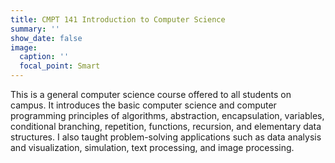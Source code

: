 ```yaml
---
title: CMPT 141 Introduction to Computer Science
summary: ''
show_date: false
image:
  caption: ''
  focal_point: Smart
---
```

This is a general computer science course offered to all students on campus. It introduces the basic computer science and computer programming principles of algorithms, abstraction, encapsulation, variables, conditional branching, repetition, functions, recursion, and elementary data structures. I also taught problem-solving applications such as data analysis and visualization, simulation, text processing, and image processing.

